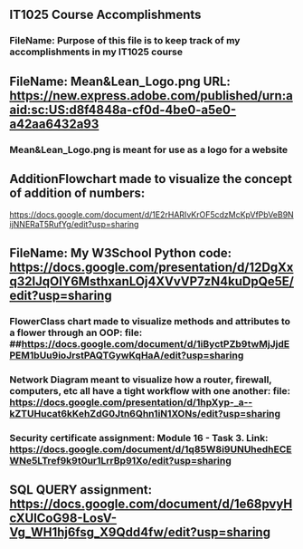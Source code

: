 ## IT1025 Course Accomplishments

### FileName: Purpose of this file is to keep track of my accomplishments in my IT1025 course
## FileName: Mean&Lean_Logo.png URL: https://new.express.adobe.com/published/urn:aaid:sc:US:d8f4848a-cf0d-4be0-a5e0-a42aa6432a93
### Mean&Lean_Logo.png is meant for use as a logo for a website
## AdditionFlowchart made to visualize the concept of addition of numbers: 
https://docs.google.com/document/d/1E2rHARIvKrOF5cdzMcKpVfPbVeB9NijNNERaT5RufYg/edit?usp=sharing
## FileName: My W3School Python code: https://docs.google.com/presentation/d/12DgXxq32lJqOlY6MsthxanLOj4XVvVP7zN4kuDpQe5E/edit?usp=sharing
### FlowerClass chart made to visualize methods and attributes to a flower through an OOP: file: ##https://docs.google.com/document/d/1iByctPZb9twMjJjdEPEM1bUu9ioJrstPAQTGywKqHaA/edit?usp=sharing
### Network Diagram meant to visualize how a router, firewall, computers, etc all have a tight workflow with one another: file: https://docs.google.com/presentation/d/1hpXyp-_a--kZTUHucat6kKehZdG0Jtn6Qhn1iN1XONs/edit?usp=sharing
### Security certificate assignment: Module 16 - Task 3. Link: https://docs.google.com/document/d/1q85W8i9UNUhedhECEWNe5LTref9k9t0ur1LrrBp91Xo/edit?usp=sharing
## SQL QUERY assignment: https://docs.google.com/document/d/1e68pvyHcXUlCoG98-LosV-Vg_WH1hj6fsg_X9Qdd4fw/edit?usp=sharing
